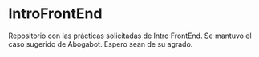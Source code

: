 # IntroFrontEnd
Repositorio con las prácticas solicitadas de Intro FrontEnd.
Se mantuvo el caso sugerido de Abogabot.
Espero sean de su agrado.
